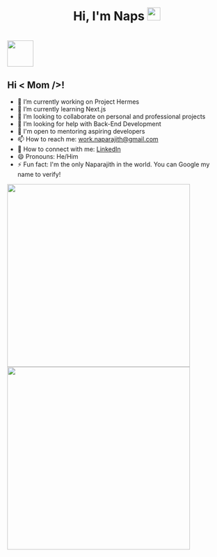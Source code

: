 <div class="Introduction" align="center"> 
  <h1>Hi, I'm Naps <img src="https://raw.githubusercontent.com/barbecue/barbecue/master/media/wave.gif" height="30" weight="30">
  </h1>
</div>

<h1><img align="center" src="https://readme-typing-svg.herokuapp.com?font=Poppins&color=3EA9F5&lines=I'm+a+UI/UX+Designer;I'm+a+Programmer;I'm+a+Full+Stack+Developer;I'm+an+Engineer!!;" height="60" weight="60"> </h1>

<!--
**DrInfinite/DrInfinite** is a ✨ _special_ ✨ repository because its `README.md` (this file) appears on your GitHub profile. -->

## Hi < Mom />!

- 🔭 I’m currently working on Project Hermes
- 🌱 I’m currently learning Next.js
- 👯 I’m looking to collaborate on personal and professional projects
- 🤔 I’m looking for help with Back-End Development
- 💬 I'm open to mentoring aspiring developers
- 📫 How to reach me: work.naparajith@gmail.com
- 🔗 How to connect with me: [LinkedIn]()
- 😄 Pronouns: He/Him
- ⚡ Fun fact: I'm the only Naparajith in the world. You can Google my name to verify!

<a aligh="left">
  <img width="420" src="https://github-readme-stats.vercel.app/api?username=DrInfinite&show_icons=true&theme=transparent" />
  <img width="420" src="https://github-readme-streak-stats.herokuapp.com/?user=DrInfinite&theme=transparent" />
</a>
<!-- 
![Naparajith's GitHub stats](https://github-readme-stats.vercel.app/api?username=DrInfinite&show_icons=true&theme=transparent) -->
